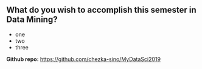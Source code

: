 ## What do you wish to accomplish this semester in Data Mining?

* one
* two
* three

**Github repo:** https://github.com/chezka-sino/MyDataSci2019